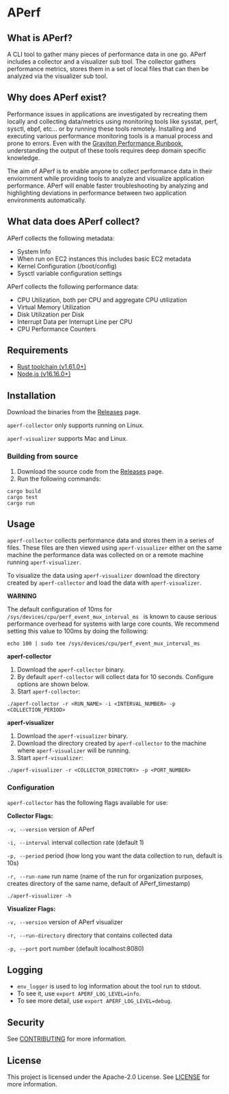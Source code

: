 # APerf
## What is APerf?
A CLI tool to gather many pieces of performance data in one go. APerf includes a collector and a visualizer sub tool. The collector gathers performance metrics, stores them in a set of local files that can then be analyzed via the visualizer sub tool.

## Why does APerf exist?
Performance issues in applications are investigated by recreating them locally and collecting data/metrics using monitoring tools like sysstat, perf, sysctl, ebpf, etc... or by running these tools remotely. Installing and executing various performance monitoring tools is a manual process and prone to errors. Even with the [Graviton Performance Runbook](https://github.com/aws/aws-graviton-getting-started/blob/main/perfrunbook/graviton_perfrunbook.md), understanding the output of these tools requires deep domain specific knowledge.

The aim of APerf is to enable anyone to collect performance data in their enviornment while providing tools to analyze and visualize application performance. APerf will enable faster troubleshooting by analyzing and highlighting deviations in performance between two application environments automatically. 

## What data does APerf collect?
APerf collects the following metadata:
- System Info
- When run on EC2 instances this includes basic EC2 metadata
- Kernel Configuration (/boot/config)
- Sysctl variable configuration settings

APerf collects the following performance data:
- CPU Utilization, both per CPU and aggregate CPU utilization
- Virtual Memory Utilization
- Disk Utilization per Disk
- Interrupt Data per Interrupt Line per CPU
- CPU Performance Counters

## Requirements
* [Rust toolchain (v1.61.0+)](https://www.rust-lang.org/tools/install)
* [Node.js (v16.16.0+)](https://nodejs.org/en/download/)

## Installation
Download the binaries from the [Releases](https://github.com/aws/APerf/releases) page.

`aperf-collector`  only supports running on Linux.

`aperf-visualizer` supports Mac and Linux.


### Building from source
1. Download the source code from the [Releases](https://github.com/aws/APerf/releases) page.
2. Run the following commands:

```
cargo build
cargo test
cargo run
```

## Usage
`aperf-collector` collects performance data and stores them in a series of files. These files are then viewed using `aperf-visualizer` either on the same machine the performance data was collected on or a remote machine running `aperf-visualizer`. 

To visualize the data using `aperf-visualizer` download the directory created by `aperf-collector` and load the data with `aperf-visualizer`.

**WARNING**

The default configuration of 10ms for `/sys/devices/cpu/perf_event_mux_interval_ms ` is known to cause serious performance overhead for systems with large core counts. We recommend setting this value to 100ms by doing the following:

```
echo 100 | sudo tee /sys/devices/cpu/perf_event_mux_interval_ms 
```

**aperf-collector**
1. Download the `aperf-collector` binary.
2. By default `aperf-collector` will collect data for 10 seconds. Configure options are shown below. 
3. Start `aperf-collector`:
```
./aperf-collector -r <RUN_NAME> -i <INTERVAL_NUMBER> -p <COLLECTION_PERIOD>
```

**aperf-visualizer**
1. Download the `aperf-visualizer` binary.
2. Download the directory created by `aperf-collector` to the machine where `aperf-visualizer` will be running.
3. Start `aperf-visualizer`:
```
./aperf-visualizer -r <COLLECTOR_DIRECTORY> -p <PORT_NUMBER>
```

### Configuration

`aperf-collector` has the following flags available for use:

**Collector Flags:**

`-v, --version` version of APerf

`-i, --interval` interval collection rate (default 1)

`-p, --period` period (how long you want the data collection to run, default is 10s)

`-r, --run-name` run name (name of the run for organization purposes, creates directory of the same name, default of APerf_timestamp)


`./aperf-visualizer -h`

**Visualizer Flags:**

`-v, --version` version of APerf visualizer

`-r, --run-directory` directory that contains collected data 

`-p, --port` port number (default localhost:8080)

## Logging
* `env_logger` is used to log information about the tool run to stdout.
* To see it, use `export APERF_LOG_LEVEL=info`.
* To see more detail, use `export APERF_LOG_LEVEL=debug`.

## Security

See [CONTRIBUTING](CONTRIBUTING.md#security-issue-notifications) for more information.

## License

This project is licensed under the Apache-2.0 License. See [LICENSE](LICENSE) for more information.

